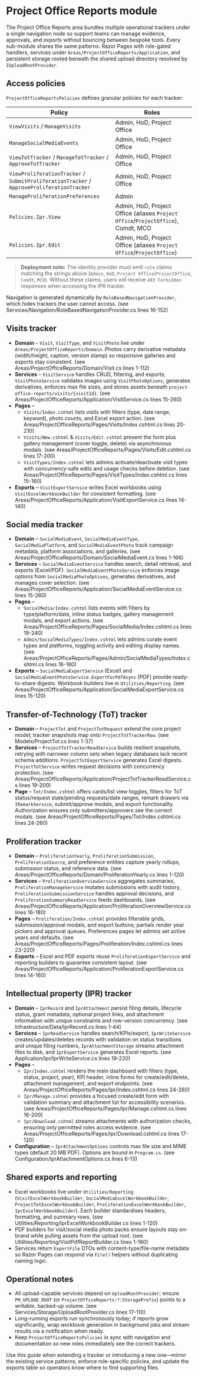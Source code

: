# Project Office Reports module

The Project Office Reports area bundles multiple operational trackers under a single navigation node so support teams can manage evidence, approvals, and exports without bouncing between bespoke tools. Every sub-module shares the same patterns: Razor Pages with role-gated handlers, services under `Areas/ProjectOfficeReports/Application`, and persistent storage rooted beneath the shared upload directory resolved by `IUploadRootProvider`.

## Access policies

`ProjectOfficeReportsPolicies` defines granular policies for each tracker:

| Policy | Roles |
| --- | --- |
| `ViewVisits` / `ManageVisits` | Admin, HoD, Project Office |
| `ManageSocialMediaEvents` | Admin, HoD, Project Office |
| `ViewTotTracker` / `ManageTotTracker` / `ApproveTotTracker` | Admin, HoD, Project Office |
| `ViewProliferationTracker` / `SubmitProliferationTracker` / `ApproveProliferationTracker` | Admin, HoD, Project Office |
| `ManageProliferationPreferences` | Admin |
| `Policies.Ipr.View` | Admin, HoD, Project Office (aliases `Project Office`/`ProjectOffice`), Comdt, MCO |
| `Policies.Ipr.Edit` | Admin, HoD, Project Office (aliases `Project Office`/`ProjectOffice`) |

> **Deployment note:** The identity provider must emit `role` claims matching the strings above (`Admin`, `HoD`, `Project Office`/`ProjectOffice`, `Comdt`, `MCO`). Without these claims, users will receive `403 Forbidden` responses when accessing the IPR tracker.

Navigation is generated dynamically by `RoleBasedNavigationProvider`, which hides trackers the user cannot access. (see Services/Navigation/RoleBasedNavigationProvider.cs lines 16-152)

## Visits tracker

- **Domain** – `Visit`, `VisitType`, and `VisitPhoto` live under `Areas/ProjectOfficeReports/Domain`. Photos carry derivative metadata (width/height, caption, version stamp) so responsive galleries and exports stay consistent. (see Areas/ProjectOfficeReports/Domain/Visit.cs lines 1-112)
- **Services** – `VisitService` handles CRUD, filtering, and exports; `VisitPhotoService` validates images using `VisitPhotoOptions`, generates derivatives, enforces max file sizes, and stores assets beneath `project-office-reports/visits/{visitId}`. (see Areas/ProjectOfficeReports/Application/VisitService.cs lines 15-260)
- **Pages** –
  - `Visits/Index.cshtml` lists visits with filters (type, date range, keyword), photo counts, and Excel export action. (see Areas/ProjectOfficeReports/Pages/Visits/Index.cshtml.cs lines 20-210)
  - `Visits/New.cshtml` & `Visits/Edit.cshtml` present the form plus gallery management (cover toggle, delete) via asynchronous modals. (see Areas/ProjectOfficeReports/Pages/Visits/Edit.cshtml.cs lines 17-200)
  - `VisitTypes/Index.cshtml` lets admins activate/deactivate visit types with concurrency-safe edits and usage checks before deletion. (see Areas/ProjectOfficeReports/Pages/VisitTypes/Index.cshtml.cs lines 15-160)
- **Exports** – `VisitExportService` writes Excel workbooks using `VisitExcelWorkbookBuilder` for consistent formatting. (see Areas/ProjectOfficeReports/Application/VisitExportService.cs lines 14-140)

## Social media tracker

- **Domain** – `SocialMediaEvent`, `SocialMediaEventType`, `SocialMediaPlatform`, and `SocialMediaEventPhoto` track campaign metadata, platform associations, and galleries. (see Areas/ProjectOfficeReports/Domain/SocialMediaEvent.cs lines 1-166)
- **Services** – `SocialMediaEventService` handles search, detail retrieval, and exports (Excel/PDF). `SocialMediaEventPhotoService` enforces image options from `SocialMediaPhotoOptions`, generates derivatives, and manages cover selection. (see Areas/ProjectOfficeReports/Application/SocialMediaEventService.cs lines 15-260)
- **Pages** –
  - `SocialMedia/Index.cshtml` lists events with filters by type/platform/date, inline status badges, gallery management modals, and export actions. (see Areas/ProjectOfficeReports/Pages/SocialMedia/Index.cshtml.cs lines 19-240)
  - `Admin/SocialMediaTypes/Index.cshtml` lets admins curate event types and platforms, toggling activity and editing display names. (see Areas/ProjectOfficeReports/Pages/Admin/SocialMediaTypes/Index.cshtml.cs lines 16-180)
- **Exports** – `SocialMediaExportService` (Excel) and `SocialMediaEventPhotoService.ExportForPdfAsync` (PDF) provide ready-to-share digests. Workbook builders live in `Utilities/Reporting`. (see Areas/ProjectOfficeReports/Application/SocialMediaExportService.cs lines 15-120)

## Transfer-of-Technology (ToT) tracker

- **Domain** – `ProjectTot` and `ProjectTotRequest` extend the core project model; tracker snapshots map onto `ProjectTotTrackerRow`. (see Models/ProjectTot.cs lines 1-37)
- **Services** – `ProjectTotTrackerReadService` builds resilient snapshots, retrying with narrower column sets when legacy databases lack recent schema additions. `ProjectTotExportService` generates Excel digests. `ProjectTotService` writes request decisions with concurrency protection. (see Areas/ProjectOfficeReports/Application/ProjectTotTrackerReadService.cs lines 19-200)
- **Page** – `Tot/Index.cshtml` offers cards/list view toggles, filters for ToT status/request state/pending requests/date ranges, remark drawers via `IRemarkService`, submit/approve modals, and export functionality. Authorization ensures only submitters/approvers see the correct modals. (see Areas/ProjectOfficeReports/Pages/Tot/Index.cshtml.cs lines 24-260)

## Proliferation tracker

- **Domain** – `ProliferationYearly`, `ProliferationSubmission`, `ProliferationSource`, and preference entities capture yearly rollups, submission status, and reference data. (see Areas/ProjectOfficeReports/Domain/ProliferationYearly.cs lines 1-120)
- **Services** – `ProliferationOverviewService` aggregates summaries, `ProliferationManageService` mutates submissions with audit history, `ProliferationSubmissionService` handles approval decisions, and `ProliferationSummaryReadService` feeds dashboards. (see Areas/ProjectOfficeReports/Application/ProliferationOverviewService.cs lines 16-180)
- **Pages** – `Proliferation/Index.cshtml` provides filterable grids, submission/approval modals, and export buttons; partials render year pickers and approval queues. Preferences pages let admins set active years and defaults. (see Areas/ProjectOfficeReports/Pages/Proliferation/Index.cshtml.cs lines 23-220)
- **Exports** – Excel and PDF exports reuse `ProliferationExportService` and reporting builders to guarantee consistent layout. (see Areas/ProjectOfficeReports/Application/ProliferationExportService.cs lines 14-160)

## Intellectual property (IPR) tracker

- **Domain** – `IprRecord` and `IprAttachment` persist filing details, lifecycle status, grant metadata, optional project links, and attachment information with unique constraints and row-version concurrency. (see Infrastructure/Data/IprRecord.cs lines 1-44)
- **Services** – `IprReadService` handles search/KPIs/export, `IprWriteService` creates/updates/deletes records with validation on status transitions and unique filing numbers, `IprAttachmentStorage` streams attachment files to disk, and `IprExportService` generates Excel reports. (see Application/Ipr/IprWriteService.cs lines 19-220)
- **Pages** –
  - `Ipr/Index.cshtml` renders the main dashboard with filters (type, status, project, year), KPI header, inline forms for create/edit/delete, attachment management, and export endpoints. (see Areas/ProjectOfficeReports/Pages/Ipr/Index.cshtml.cs lines 24-260)
  - `Ipr/Manage.cshtml` provides a focused create/edit form with validation summary and attachment list for accessibility scenarios. (see Areas/ProjectOfficeReports/Pages/Ipr/Manage.cshtml.cs lines 16-200)
  - `Ipr/Download.cshtml` streams attachments with authorization checks, ensuring only permitted roles access evidence. (see Areas/ProjectOfficeReports/Pages/Ipr/Download.cshtml.cs lines 17-120)
- **Configuration** – `IprAttachmentOptions` controls max file size and MIME types (default 20 MB PDF). Options are bound in `Program.cs`. (see Configuration/IprAttachmentOptions.cs lines 6-13)

## Shared exports and reporting

- Excel workbooks live under `Utilities/Reporting` (`VisitExcelWorkbookBuilder`, `SocialMediaExcelWorkbookBuilder`, `ProjectTotExcelWorkbookBuilder`, `ProliferationExcelWorkbookBuilder`, `IprExcelWorkbookBuilder`). Each builder standardises headers, formatting, and summary rows. (see Utilities/Reporting/IprExcelWorkbookBuilder.cs lines 1-120)
- PDF builders for visit/social media photo packs ensure layouts stay on-brand while pulling assets from the upload root. (see Utilities/Reporting/VisitPdfReportBuilder.cs lines 1-160)
- Services return `ExportFile` DTOs with content-type/file-name metadata so Razor Pages can respond via `File()` helpers without duplicating naming logic.

## Operational notes

- All upload-capable services depend on `UploadRootProvider`; ensure `PM_UPLOAD_ROOT` (or `ProjectOfficeReports:*:StoragePrefix`) points to a writable, backed-up volume. (see Services/Storage/UploadRootProvider.cs lines 17-110)
- Long-running exports run synchronously today; if reports grow significantly, wrap workbook generation in background jobs and stream results via a notification when ready.
- Keep `ProjectOfficeReportsPolicies` in sync with navigation and documentation so new roles immediately see the correct trackers.

Use this guide when extending a tracker or introducing a new one—mirror the existing service patterns, enforce role-specific policies, and update the exports table so operators know where to find supporting files.
